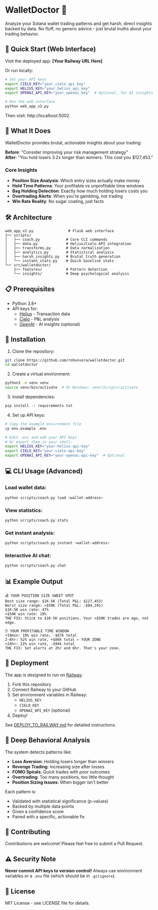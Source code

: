 # WalletDoctor 🏥

Analyze your Solana wallet trading patterns and get harsh, direct insights backed by data. No fluff, no generic advice - just brutal truths about your trading behavior.

## 🚀 Quick Start (Web Interface)

Visit the deployed app: **[Your Railway URL Here]**

Or run locally:
```bash
# Set your API keys
export CIELO_KEY="your_cielo_api_key"
export HELIUS_KEY="your_helius_api_key"
export OPENAI_API_KEY="your_openai_key"  # Optional, for AI insights

# Run the web interface
python web_app_v2.py
```

Then visit: http://localhost:5002

## 🎯 What It Does

WalletDoctor provides brutal, actionable insights about your trading:

**Before**: "Consider improving your risk management strategy"  
**After**: "You hold losers 3.2x longer than winners. This cost you $127,453."

### Core Insights
- **Position Size Analysis**: Which entry sizes actually make money
- **Hold Time Patterns**: Your profitable vs unprofitable time windows
- **Bag Holding Detection**: Exactly how much holding losers costs you
- **Overtrading Alerts**: When you're gambling, not trading
- **Win Rate Reality**: No sugar coating, just facts

## 🛠️ Architecture

```
web_app_v2.py                # Flask web interface
├── scripts/
│   ├── coach.py            # Core CLI commands
│   ├── data.py             # Helius/Cielo API integration
│   ├── transforms.py       # Data normalization
│   ├── analytics.py        # Statistical analysis
│   ├── harsh_insights.py   # Brutal truth generation
│   └── instant_stats.py    # Quick baseline stats
└── src/walletdoctor/
    ├── features/           # Pattern detection
    └── insights/           # Deep psychological analysis
```

## 📋 Prerequisites

- Python 3.8+
- API keys for:
  - [Helius](https://dev.helius.xyz/) - Transaction data
  - [Cielo](https://cielo.finance/) - P&L analysis
  - [OpenAI](https://platform.openai.com/) - AI insights (optional)

## 🔧 Installation

1. Clone the repository:
```bash
git clone https://github.com/rohunvora/walletdoctor.git
cd walletdoctor
```

2. Create a virtual environment:
```bash
python3 -m venv venv
source venv/bin/activate  # On Windows: venv\Scripts\activate
```

3. Install dependencies:
```bash
pip install -r requirements.txt
```

4. Set up API keys:
```bash
# Copy the example environment file
cp env.example .env

# Edit .env and add your API keys
# Or export them in your shell:
export HELIUS_KEY="your-helius-api-key"
export CIELO_KEY="your-cielo-api-key"
export OPENAI_API_KEY="your-openai-api-key"  # Optional
```

## 💻 CLI Usage (Advanced)

### Load wallet data:
```bash
python scripts/coach.py load <wallet-address>
```

### View statistics:
```bash
python scripts/coach.py stats
```

### Get instant analysis:
```bash
python scripts/coach.py instant <wallet-address>
```

### Interactive AI chat:
```bash
python scripts/coach.py chat
```

## 📊 Example Output

```
💰 YOUR POSITION SIZE SWEET SPOT
Best size range: $1K-5K (Total P&L: $127,453)
Worst size range: >$50K (Total P&L: -$84,291)
$1K-5K win rate: 47%
>$50K win rate: 18%
THE FIX: Stick to $1K-5K positions. Your >$50K trades are ego, not edge.

⏰ YOUR PROFITABLE TIME WINDOW
<10min: 18% win rate, -$67k total
2-6hr: 52% win rate, +$89k total ← YOUR ZONE
>24hr: 22% win rate, -$94k total
THE FIX: Set alerts at 2hr and 6hr. That's your zone.
```

## 🚀 Deployment

The app is designed to run on [Railway](https://railway.app):

1. Fork this repository
2. Connect Railway to your GitHub
3. Set environment variables in Railway:
   - `HELIUS_KEY`
   - `CIELO_KEY`
   - `OPENAI_API_KEY` (optional)
4. Deploy!

See [DEPLOY_TO_RAILWAY.md](DEPLOY_TO_RAILWAY.md) for detailed instructions.

## 🧠 Deep Behavioral Analysis

The system detects patterns like:
- **Loss Aversion**: Holding losers longer than winners
- **Revenge Trading**: Increasing size after losses
- **FOMO Spirals**: Quick trades with poor outcomes
- **Overtrading**: Too many positions, too little thought
- **Position Sizing Issues**: When bigger isn't better

Each pattern is:
- Validated with statistical significance (p-values)
- Backed by multiple data points
- Given a confidence score
- Paired with a specific, actionable fix

## 🤝 Contributing

Contributions are welcome! Please feel free to submit a Pull Request.

## ⚠️ Security Note

**Never commit API keys to version control!** Always use environment variables or a `.env` file (which should be in `.gitignore`).

## 📝 License

MIT License - see LICENSE file for details.